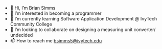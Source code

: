 - 👋 Hi, I’m Brian Simms
- 👀 I’m interested in becoming a programmer
- 🌱 I’m currently learning Software Application Development @ IvyTech Community College
- 💞️ I’m looking to collaborate on designing a measuring unit converter/ undecided
- 📫 How to reach me bsimms5@ivytech.edu

<!---
Poppinoutnow/Poppinoutnow is a ✨ special ✨ repository because its `README.md` (this file) appears on your GitHub profile.
You can click the Preview link to take a look at your changes.
--->
